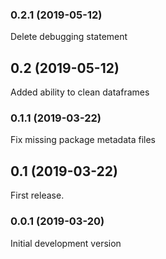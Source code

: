 ### 0.2.1 (2019-05-12)

Delete debugging statement

## 0.2 (2019-05-12)

Added ability to clean dataframes

### 0.1.1 (2019-03-22)

Fix missing package metadata files

## 0.1 (2019-03-22)

First release.

### 0.0.1 (2019-03-20)

Initial development version
